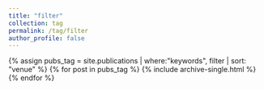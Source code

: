 ```yaml
---
title: "filter"
collection: tag
permalink: /tag/filter
author_profile: false
---
```

{% assign pubs_tag = site.publications | where:"keywords", filter | sort: "venue" %}
{% for post in pubs_tag %}
  {% include archive-single.html %}
{% endfor %}